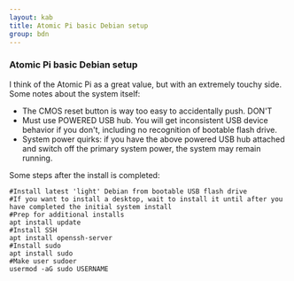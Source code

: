 ```yaml
---
layout: kab
title: Atomic Pi basic Debian setup
group: bdn
---
```

### Atomic Pi basic Debian setup

I think of the Atomic Pi as a great value, but with an extremely touchy side. Some notes about the system itself:
- The CMOS reset button is way too easy to accidentally push. DON'T
- Must use POWERED USB hub. You will get inconsistent USB device behavior if you don't, including no recognition of bootable flash drive.
- System power quirks: if you have the above powered USB hub attached and switch off the primary system power, the system may remain running.


Some steps after the install is completed:
```
#Install latest 'light' Debian from bootable USB flash drive
#If you want to install a desktop, wait to install it until after you have completed the initial system install
#Prep for additional installs
apt install update
#Install SSH
apt install openssh-server
#Install sudo
apt install sudo
#Make user sudoer
usermod -aG sudo USERNAME

```
